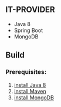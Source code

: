 IT-PROVIDER
-----------
- Java 8
- Spring Boot
- MongoDB


## Build

### Prerequisites:

1. [install Java 8](http://www.oracle.com/technetwork/java/javase/downloads/index-jsp-138363.html)
1. [install Maven](http://maven.apache.org/download.cgi)
3. [install MongoDB](http://www.mongodb.org/)